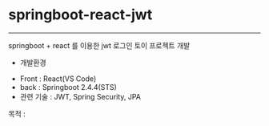 # springboot-react-jwt
-------------

springboot + react 를 이용한 jwt 로그인 토이 프로젝트 개발

* 개발환경 
 - Front : React(VS Code)
 - back : Springboot 2.4.4(STS)
 - 관련 기술 : JWT, Spring Security, JPA 

목적 : 
